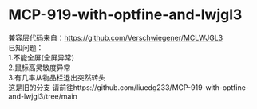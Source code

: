 # MCP-919-with-optfine-and-lwjgl3
兼容层代码来自：https://github.com/Verschwiegener/MCLWJGL3  
已知问题：  
1.不能全屏(全屏异常)  
2.鼠标高灵敏度异常    
3.有几率从物品栏退出突然转头  
这是旧的分支 请前往https://github.com/liuedg233/MCP-919-with-optfine-and-lwjgl3/tree/main
